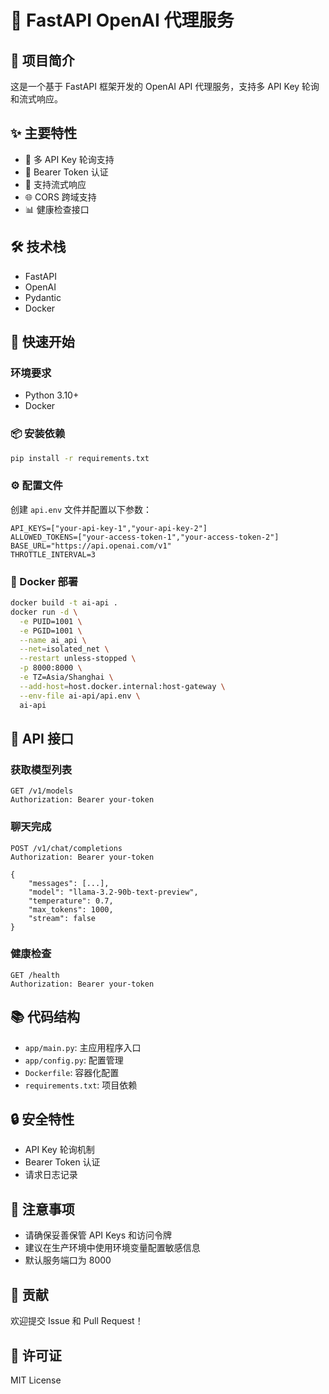 # 🚀 FastAPI OpenAI 代理服务

## 📝 项目简介

这是一个基于 FastAPI 框架开发的 OpenAI API 代理服务，支持多 API Key 轮询和流式响应。

## ✨ 主要特性

- 🔄 多 API Key 轮询支持
- 🔐 Bearer Token 认证
- 📡 支持流式响应
- 🌐 CORS 跨域支持
- 📊 健康检查接口

## 🛠️ 技术栈

- FastAPI
- OpenAI
- Pydantic
- Docker

## 🚀 快速开始

### 环境要求

- Python 3.10+
- Docker 

### 📦 安装依赖

```bash
pip install -r requirements.txt
```

### ⚙️ 配置文件

创建 `api.env` 文件并配置以下参数：

```env
API_KEYS=["your-api-key-1","your-api-key-2"]
ALLOWED_TOKENS=["your-access-token-1","your-access-token-2"]
BASE_URL="https://api.openai.com/v1"
THROTTLE_INTERVAL=3
```

### 🐳 Docker 部署

```bash
docker build -t ai-api .
docker run -d \
  -e PUID=1001 \
  -e PGID=1001 \
  --name ai_api \
  --net=isolated_net \
  --restart unless-stopped \
  -p 8000:8000 \
  -e TZ=Asia/Shanghai \
  --add-host=host.docker.internal:host-gateway \
  --env-file ai-api/api.env \
  ai-api
```

## 🔌 API 接口

### 获取模型列表

```http
GET /v1/models
Authorization: Bearer your-token
```

### 聊天完成

```http
POST /v1/chat/completions
Authorization: Bearer your-token

{
    "messages": [...],
    "model": "llama-3.2-90b-text-preview",
    "temperature": 0.7,
    "max_tokens": 1000,
    "stream": false
}
```

### 健康检查

```http
GET /health
Authorization: Bearer your-token
```

## 📚 代码结构

- `app/main.py`: 主应用程序入口
- `app/config.py`: 配置管理
- `Dockerfile`: 容器化配置
- `requirements.txt`: 项目依赖

## 🔒 安全特性

- API Key 轮询机制
- Bearer Token 认证
- 请求日志记录

## 📝 注意事项

- 请确保妥善保管 API Keys 和访问令牌
- 建议在生产环境中使用环境变量配置敏感信息
- 默认服务端口为 8000

## 🤝 贡献

欢迎提交 Issue 和 Pull Request！

## 📄 许可证

MIT License
